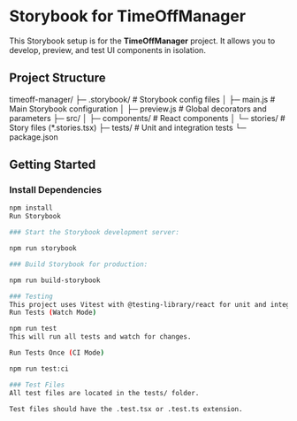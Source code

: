 # Storybook for TimeOffManager

This Storybook setup is for the **TimeOffManager** project. It allows you to develop, preview, and test UI components in isolation.

## Project Structure

timeoff-manager/
├─ .storybook/ # Storybook config files
│ ├─ main.js # Main Storybook configuration
│ ├─ preview.js # Global decorators and parameters
├─ src/
│ ├─ components/ # React components
│ └─ stories/ # Story files (*.stories.tsx)
├─ tests/ # Unit and integration tests
└─ package.json

## Getting Started

### Install Dependencies

```bash
npm install
Run Storybook

### Start the Storybook development server:

npm run storybook

### Build Storybook for production:

npm run build-storybook

### Testing
This project uses Vitest with @testing-library/react for unit and integration tests.
Run Tests (Watch Mode)

npm run test
This will run all tests and watch for changes.

Run Tests Once (CI Mode)

npm run test:ci

### Test Files
All test files are located in the tests/ folder.

Test files should have the .test.tsx or .test.ts extension.
